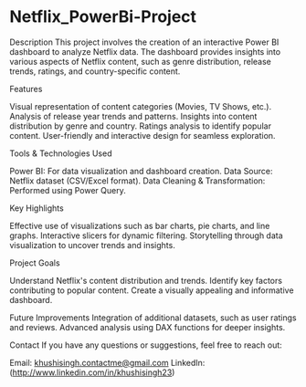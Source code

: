 # Netflix_PowerBi-Project
Description
This project involves the creation of an interactive Power BI dashboard to analyze Netflix data. 
The dashboard provides insights into various aspects of Netflix content, such as genre distribution,
release trends, ratings, and country-specific content.

Features

Visual representation of content categories (Movies, TV Shows, etc.).
Analysis of release year trends and patterns.
Insights into content distribution by genre and country.
Ratings analysis to identify popular content.
User-friendly and interactive design for seamless exploration.

Tools & Technologies Used

Power BI: For data visualization and dashboard creation.
Data Source: Netflix dataset (CSV/Excel format).
Data Cleaning & Transformation: Performed using Power Query.

Key Highlights

Effective use of visualizations such as bar charts, pie charts, and line graphs.
Interactive slicers for dynamic filtering.
Storytelling through data visualization to uncover trends and insights.

Project Goals

Understand Netflix's content distribution and trends.
Identify key factors contributing to popular content.
Create a visually appealing and informative dashboard.

Future Improvements
Integration of additional datasets, such as user ratings and reviews.
Advanced analysis using DAX functions for deeper insights.

Contact
If you have any questions or suggestions, feel free to reach out:

Email: khushisingh.contactme@gmail.com
LinkedIn: (http://www.linkedin.com/in/khushisingh23)
